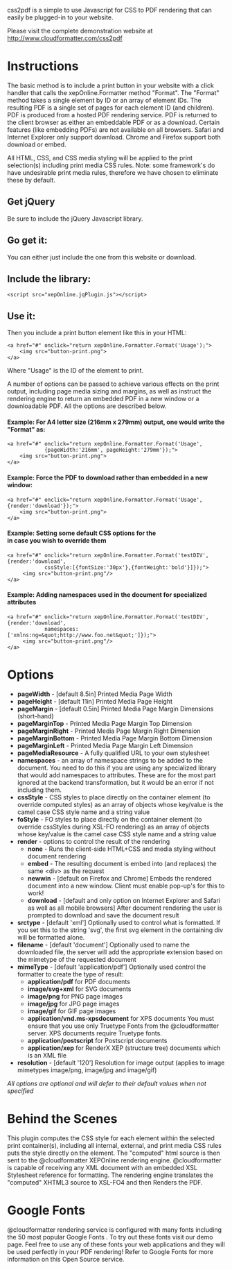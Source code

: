 css2pdf is a simple to use Javascript for CSS to PDF rendering that can easily be plugged-in to your website.

Please visit the complete demonstration website at http://www.cloudformatter.com/css2pdf

# Instructions

The basic method is to include a print button in your website with a click handler that calls the xepOnline.Formatter method "Format". The "Format" method takes a single element by ID or an array of element IDs. The resulting PDF is a single set of pages for each element ID (and children). PDF is produced from a hosted PDF rendering service. PDF is returned to the client browser as either an embeddable PDF or as a download. Certain features (like embedding PDFs) are not available on all browsers. Safari and Internet Explorer only support download. Chrome and Firefox support both download or embed.

All HTML, CSS, and CSS media styling will be applied to the print selection(s) including print media CSS rules. Note: some framework's do have undesirable print media rules, therefore we have chosen to eliminate these by default.

## Get jQuery
Be sure to include the jQuery Javascript library.

## Go get it:

You can either just include the one from this website or download.

## Include the library:

    <script src="xepOnline.jqPlugin.js"></script>

## Use it:

Then you include a print button element like this in your HTML:

    <a href="#" onclick="return xepOnline.Formatter.Format('Usage');">
        <img src="button-print.png">
    </a>

Where "Usage" is the ID of the element to print.

A number of options can be passed to achieve various effects on the print output, including page media sizing and margins, as well as instruct the rendering engine to return an embedded PDF in a new window or a downloadable PDF. All the options are described below.

#### Example: For A4 letter size (216mm x 279mm) output, one would write the "Format" as:

    <a href="#" onclick="return xepOnline.Formatter.Format('Usage',
                {pageWidth:'216mm', pageHeight:'279mm'});">
        <img src="button-print.png">
    </a>
#### Example: Force the PDF to download rather than embedded in a new window:

    <a href="#" onclick="return xepOnline.Formatter.Format('Usage',{render:'download'});">
        <img src="button-print.png">
    </a>

#### Example: Setting some default CSS options for the <div> in case you wish to override them

    <a href="#" onclick="return xepOnline.Formatter.Format('testDIV',{render:'download', 
                cssStyle:[{fontSize:'30px'},{fontWeight:'bold'}]});">
         <img src="button-print.png"/>
    </a>
#### Example: Adding namespaces used in the document for specialized attributes

    <a href="#" onclick="return xepOnline.Formatter.Format('testDIV',{render:'download', 
                namespaces:['xmlns:ng=&quot;http://www.foo.net&quot;']});">
         <img src="button-print.png"/>
    </a>

# Options

* **pageWidth** - [default 8.5in] Printed Media Page Width
* **pageHeight** - [default 11in] Printed Media Page Height
* **pageMargin** - [default 0.5in] Printed Media Page Margin Dimensions (short-hand)
* **pageMarginTop** - Printed Media Page Margin Top Dimension
* **pageMarginRight** - Printed Media Page Margin Right Dimension
* **pageMarginBottom** - Printed Media Page Margin Bottom Dimension
* **pageMarginLeft** - Printed Media Page Margin Left Dimension
* **pageMediaResource** - A fully qualified URL to your own stylesheet
* **namespaces** - an array of namespace strings to be added to the document. You need to do this if you are using any specialized library that would add namespaces to attributes. These are for the most part ignored at the backend transformation, but it would be an error if not including them.
* **cssStyle** - CSS styles to place directly on the container element (to override computed styles) as an array of objects whose key/value is the camel case CSS style name and a string value
* **foStyle** - FO styles to place directly on the container element (to override cssStyles during XSL-FO rendering) as an array of objects whose key/value is the camel case CSS style name and a string value
* **render** - options to control the result of the rendering
  * **none** - Runs the client-side HTML+CSS and media styling without document rendering
  * **embed** - The resulting document is embed into (and replaces) the same &lt;div&gt; as the request
  * **newwin** - [default on Firefox and Chrome] Embeds the rendered document into a new window. Client must enable pop-up's for this to work!
  * **download** - [default and only option on Internet Explorer and Safari as well as all mobile browsers] After document rendering the user is prompted to download and save the document result
* **srctype** - [default 'xml'] Optionally used to control what is formatted. If you set this to the string 'svg', the first svg element in the containing div will be formatted alone.
* **filename** - [default 'document'] Optionally used to name the downloaded file, the server will add the appropriate extension based on the mimetype of the requested document
* **mimeType** - [default 'application/pdf'] Optionally used control the formatter to create the type of result:
  * **application/pdf** for PDF documents
  * **image/svg+xml** for SVG documents
  * **image/png** for PNG page images
  * **image/jpg** for JPG page images
  * **image/gif** for GIF page images
  * **application/vnd.ms-xpsdocument** for XPS documents You must ensure that you use only Truetype Fonts from the @cloudformatter server. XPS documents require Truetype fonts.
  * **application/postscript** for Postscript documents
  * **application/xep** for RenderX XEP (structure tree) documents which is an XML file
* **resolution** - [default '120'] Resolution for image output (applies to image mimetypes image/png, image/jpg and image/gif)

*All options are optional and will defer to their default values when not specified*

# Behind the Scenes

This plugin computes the CSS style for each element within the selected print container(s), including all internal, external, and print media CSS rules puts the style directly on the element. The "computed" html source is then sent to the @cloudformatter XEPOnline  rendering engine. @cloudformatter is capable of receiving any XML document with an embedded XSL Stylesheet reference for formatting. The rendering engine translates the "computed" XHTML3 source to XSL-FO4 and then Renders the PDF.

# Google Fonts

@cloudformatter rendering service is configured with many fonts including the 50 most popular Google Fonts . To try out these fonts visit our demo page. Feel free to use any of these fonts your web applications and they will be used perfectly in your PDF rendering! Refer to Google Fonts for more information on this Open Source service.

